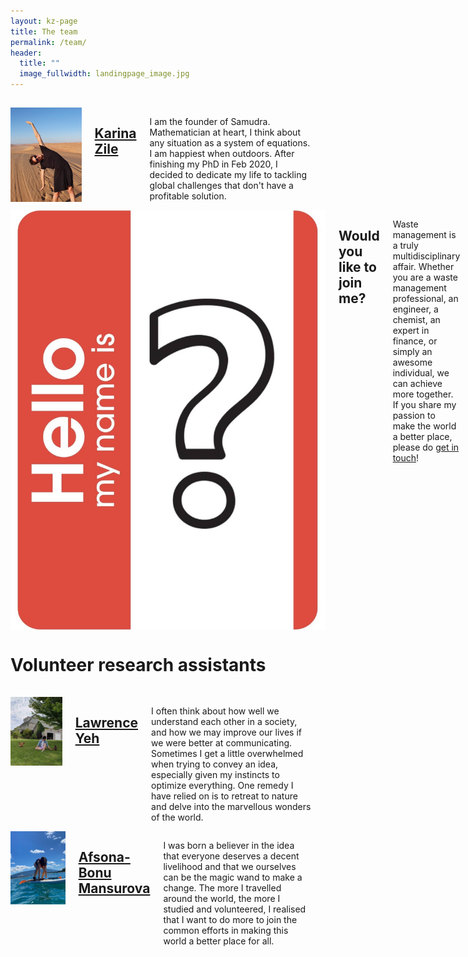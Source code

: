 ```yaml
---
layout: kz-page
title: The team
permalink: /team/
header:
  title: ""
  image_fullwidth: landingpage_image.jpg
---
```


<hr style="height:1px; visibility:hidden;" />
<div class="row">
  <div>
    <div class="medium-4 columns frontpage-widget">
      <a href="https://karina.io/"><img src="/images/team-karina.jpg" alt="" ></a>
      <h2 class="font-size-h3 t10"><a href="https://karina.io/" target="_self">Karina Zile</a></h2>
      <p>I am the founder of Samudra. Mathematician at heart, I think about any situation as a system of equations. I am happiest when outdoors. After finishing my PhD in Feb 2020, I decided to dedicate my life to tackling global challenges that don't have a profitable solution.</p>
      <div class="text-center"></div>
    </div>
  </div>
  <div>
    <div class="medium-4 columns frontpage-widget">
      <img src="/images/team-join-us.jpg" alt="" >
      <h2 class="font-size-h3 t10">Would you like to join me?</h2>
      <p>Waste management is a truly multidisciplinary affair. Whether you are a waste management professional, an engineer, a chemist, an expert in finance, or simply an awesome individual, we can achieve more together. If you share my passion to make the world a better place, please do <a href="mailto:karina@samudra.world" target="_blank">get in touch</a>!</p>
      <div class="text-center"></div>
    </div>
  </div>
</div>

<h1>Volunteer research assistants</h1>

<hr style="height:1px; visibility:hidden;" />
<div class="row">
  <div>
    <div class="medium-4 columns frontpage-widget">
      <a href="https://www.linkedin.com/in/lawrenceyeh/"><img src="/images/team-lawrence.jpg" alt=""></a>
      <h2 class="font-size-h3 t10"><a href="https://www.linkedin.com/in/lawrenceyeh/" target="_self">Lawrence Yeh</a></h2>
      <p>I often think about how well we understand each other in a society, and how we may improve our lives if we were better at communicating. Sometimes I get a little overwhelmed when trying to convey an idea, especially given my instincts to optimize everything. One remedy I have relied on is to retreat to nature and delve into the marvellous wonders of the world.</p>
      <div class="text-center"></div>
    </div>
  </div>
  <div>
    <div class="medium-4 columns frontpage-widget">
      <a href="https://www.linkedin.com/in/afsona-bonu/"><img src="/images/team-afsona.jpg" alt="" ></a>
      <h2 class="font-size-h3 t10"><a href="https://www.linkedin.com/in/afsona-bonu/" target="_self">Afsona-Bonu Mansurova</a></h2>
      <p>I was born a believer in the idea that everyone deserves a decent livelihood and that we ourselves can be the magic wand to make a change. The more I travelled around the world, the more I studied and volunteered, I realised that I want to do more to join the common efforts in making this world a better place for all.</p>
      <div class="text-center"></div>
    </div>
  </div>
</div>



